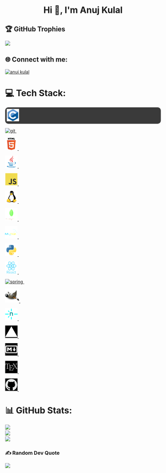 
<h1 align="center">Hi 👋, I'm Anuj Kulal</h1>

## 🏆 GitHub Trophies
![](https://github-profile-trophy.vercel.app/?username=AnujKulal&theme=radical&no-frame=false&no-bg=false&margin-w=4)

## 🌐 Connect with me: 
<p align="left">
<a href="https://linkedin.com/in/anuj-kulal" target="blank"><img align="center" src="https://raw.githubusercontent.com/rahuldkjain/github-profile-readme-generator/master/src/images/icons/Social/linked-in-alt.svg" alt="anuj kulal" height="30" width="40" /></a>
</p>

# 💻 Tech Stack:
<p align="left" style="background-color: #3a3a3a; border-radius: 10px; padding: 5px"> <a href="https://www.cprogramming.com/" target="_blank" rel="noreferrer"> <img src="https://raw.githubusercontent.com/devicons/devicon/master/icons/c/c-original.svg" alt="c" width="40" height="40"/> </a> &nbsp; 

<a href="https://git-scm.com/" target="_blank" rel="noreferrer"> <img src="https://www.vectorlogo.zone/logos/git-scm/git-scm-icon.svg" alt="git" width="40" height="40"/> </a> &nbsp; 

<a href="https://www.w3.org/html/" target="_blank" rel="noreferrer"> <img src="https://raw.githubusercontent.com/devicons/devicon/master/icons/html5/html5-original-wordmark.svg" alt="html5" width="40" height="40"/> </a> &nbsp; 

<a href="https://www.java.com" target="_blank" rel="noreferrer"> <img src="https://raw.githubusercontent.com/devicons/devicon/master/icons/java/java-original.svg" alt="java" width="40" height="40"/> </a> &nbsp;

<a href="https://developer.mozilla.org/en-US/docs/Web/JavaScript" target="_blank" rel="noreferrer"> <img src="https://raw.githubusercontent.com/devicons/devicon/master/icons/javascript/javascript-original.svg" alt="javascript" width="40" height="40"/> </a> &nbsp; 

<a href="https://www.linux.org/" target="_blank" rel="noreferrer"> <img src="https://raw.githubusercontent.com/devicons/devicon/master/icons/linux/linux-original.svg" alt="linux" width="40" height="40"/> </a> &nbsp; 

<a href="https://www.mongodb.com/" target="_blank" rel="noreferrer"> <img src="https://raw.githubusercontent.com/devicons/devicon/master/icons/mongodb/mongodb-original-wordmark.svg" alt="mongodb" width="40" height="40" style="filter: brightness(2)"/> </a> &nbsp; 

<a href="https://www.mysql.com/" target="_blank" rel="noreferrer"> <img src="https://raw.githubusercontent.com/devicons/devicon/master/icons/mysql/mysql-original-wordmark.svg" alt="mysql" width="40" height="40" style="filter: brightness(2)"/> </a> &nbsp; 

<a href="https://www.python.org" target="_blank" rel="noreferrer"> <img src="https://raw.githubusercontent.com/devicons/devicon/master/icons/python/python-original.svg" alt="python" width="40" height="40"/> </a> &nbsp; 

<a href="https://reactjs.org/" target="_blank" rel="noreferrer"> <img src="https://raw.githubusercontent.com/devicons/devicon/master/icons/react/react-original-wordmark.svg" alt="react" width="40" height="40"/> </a> &nbsp; 

<a href="https://spring.io/" target="_blank" rel="noreferrer"> <img src="https://www.vectorlogo.zone/logos/springio/springio-icon.svg" alt="spring" width="40" height="40"/> </a> &nbsp;

<a href="https://www.gimp.org/" target="_blank" rel="noreferrer"> <img src="https://raw.githubusercontent.com/devicons/devicon/master/icons/gimp/gimp-original.svg" alt="gimp" width="45" height="45"/> </a> &nbsp;

<a href="https://www.netlify.com/" target="_blank" rel="noreferrer"> <img src="https://raw.githubusercontent.com/devicons/devicon/master/icons/netlify/netlify-original.svg" alt="netlify" width="40" height="40" style="filter: brightness(2)"/> </a> &nbsp;

<a href="https://vercel.com/" target="_blank" rel="noreferrer"> <img src="https://raw.githubusercontent.com/devicons/devicon/master/icons/vercel/vercel-original.svg" alt="vercel" width="40" height="40" style="filter: invert();"/> </a> &nbsp;

<a href=" " target="_blank" rel="noreferrer"> <img src="https://raw.githubusercontent.com/devicons/devicon/master/icons/markdown/markdown-original.svg" alt="gimp" width="40" height="40" style="filter: invert();"/> </a> &nbsp;

<a href=" " target="_blank" rel="noreferrer"> <img src="https://raw.githubusercontent.com/devicons/devicon/master/icons/tex/tex-original.svg" alt="gimp" width="40" height="40" style="filter: invert();"/> </a> &nbsp;

<a href=" " target="_blank" rel="noreferrer"> <img src="https://raw.githubusercontent.com/devicons/devicon/master/icons/github/github-original.svg" alt="gimp" width="40" height="40" style="filter: invert();"/> </a> &nbsp;
</p>

# 📊 GitHub Stats:
![](https://github-readme-stats.vercel.app/api?username=AnujKulal&theme=radical&hide_border=false&include_all_commits=false&count_private=false)<br/>
![](https://github-readme-streak-stats.herokuapp.com/?user=AnujKulal&theme=radical&hide_border=false) <br/>
![](https://github-readme-stats.vercel.app/api/top-langs/?username=AnujKulal&theme=radical&hide_border=false&include_all_commits=false&count_private=false&layout=compact)


### ✍️ Random Dev Quote
![](https://quotes-github-readme.vercel.app/api?type=horizontal&theme=radical)
